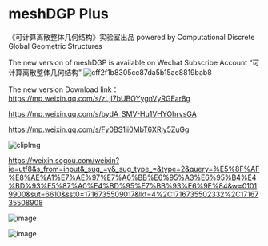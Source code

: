 # meshDGP Plus
《可计算离散整体几何结构》实验室出品 powered by Computational Discrete Global Geometric Structures

The new version of meshDGP is available on Wechat Subscribe Account “可计算离散整体几何结构”
![cff2f1b8305cc87da5b15ae8819bab8](https://github.com/meshdgp/meshDGP-Plus/assets/12958901/878e0aeb-9677-4133-b06f-de04ec88af71)


 

The new version Download link： 
https://mp.weixin.qq.com/s/zLjl7bUBOYygnVyRGEar8g



https://mp.weixin.qq.com/s/bydA_SMV-Hu1VHYOhrvsGA

https://mp.weixin.qq.com/s/Fy0BS1ii0MbT6XRjy5ZuGg


![clipImg](https://github.com/meshdgp/meshDGP-Plus/assets/12958901/ada81164-526b-4bb6-b853-d18465264dc2)


https://weixin.sogou.com/weixin?ie=utf8&s_from=input&_sug_=y&_sug_type_=&type=2&query=%E5%8F%AF%E8%AE%A1%E7%AE%97%E7%A6%BB%E6%95%A3%E6%95%B4%E4%BD%93%E5%87%A0%E4%BD%95%E7%BB%93%E6%9E%84&w=01019900&sut=6610&sst0=1716735509017&lkt=4%2C1716735502332%2C1716735508908


![image](https://github.com/meshdgp/meshDGP-Plus/assets/12958901/376b1d3f-982c-4bb3-8922-88a180f2acc2)


![image](https://github.com/meshdgp/meshDGP-Plus/assets/12958901/c239aa9a-e266-41af-9347-6a70abbde707)
